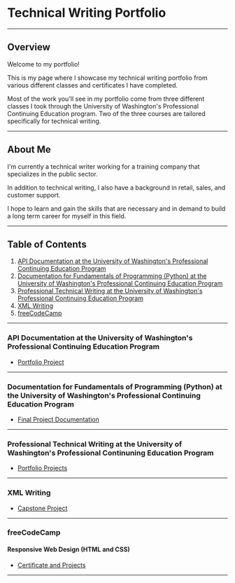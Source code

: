 # Technical Writing Portfolio

-------------------------

## Overview

Welcome to my portfolio!

This is my page where I showcase my technical writing portfolio from various different classes and certificates I have completed.

Most of the work you'll see in my portfolio come from three different classes I took through the University of Washington's Professional Continuing Education program. 
Two of the three courses are tailored specifically for technical writing.

-------------------------

## About Me

I'm currently a technical writer working for a training company that specializes in the public sector. 

In addition to technical writing, I also have a background in retail, sales, and customer support. 

I hope to learn and gain the skills that are necessary and in demand to build a long term career for myself in this field. 

-------------------------

## **Table of Contents**

1. [API Documentation at the University of Washington's Professional Continuing Education Program](#api-documentation-at-the-university-of-washingtons-professional-continuing-education-program)
2. [Documentation for Fundamentals of Programming (Python) at the University of Washington's Professional Continuing Education Program](#documentation-for-fundamentals-of-programming-python-at-the-university-of-washingtons-professional-continuing-education-program)
3. [Professional Technical Writing at the University of Washington's Professional Continuing Education Program](#professional-technical-writing-at-the-university-of-washingtons-professional-continuing-education-program)
4. [XML Writing](#xml-writing)
5. [freeCodeCamp](#freecodecamp)
   
-------------------------

### API Documentation at the University of Washington's Professional Continuing Education Program

* [Portfolio Project](UW_API/uw_api.md)

-------------------------

###  Documentation for Fundamentals of Programming (Python) at the University of Washington's Professional Continuing Education Program

* [Final Project Documentation](https://skym97.github.io/IntroToProg-Python-Final/)

-------------------------

### Professional Technical Writing at the University of Washington's Professional Continuning Education Program

* [Portfolio Projects](UW_PTW/uw_ptw.md)

-------------------------

### XML Writing

* [Capstone Project](XML/xml_writing.md)

-------------------------

### freeCodeCamp 

#### Responsive Web Design (HTML and CSS) 

* [Certificate and Projects](https://www.freecodecamp.org/certification/skym97/responsive-web-design)

-------------------------
